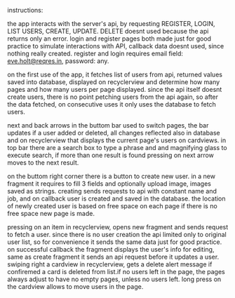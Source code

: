 instructions:

the app interacts with the server's api, by requesting REGISTER, LOGIN, LIST USERS, CREATE, UPDATE.
DELETE doesnt used because the api returns only an error. 
login and register pages both made just for good practice to simulate interactions with API, 
callback data doesnt used, since nothing really created.
register and login requires email field: eve.holt@reqres.in,  password: any.

on the first use of the app, it fetches list of users from api, returned values saved into database,
displayed on recyclerview and determine how many pages and how many users per page displayed.
since the api itself doesnt create users, there is no point petching users from the api again,
so after the data fetched, on consecutive uses it only uses the database to fetch users.

next and back arrows in the buttom bar used to switch pages, the bar updates if a user added
or deleted, all changes reflected also in database and on recyclerview that displays
the current page's users on cardviews.
in top bar there are a search box to type a phrase and and magnifying glass to execute search,
if more than one result is found pressing on next arrow moves to the next result.

on the buttom right corner there is a button to create new user. in a new fragment it requires to fill
3 fields and optionally upload image, images saved as strings. creating sends requests to api
with constant name and job, and on callback user is created and saved in the database.
the location of newly created user is based on free space on each page if there is no free space
new page is made.

pressing on an item in recyclerview, opens new fragment and sends request to fetch a user. since there 
is no user creation the api limited only to original user list, so for convenience it sends the same 
data just for good practice. on successful callback the fragment displays the user's info for editing,
same as create fragment it sends an api request before it updates a user.
swiping right a cardview in recyclerview, gets a delete alert message if confiremed a card is deleted
from list.if no users left in the page, the pages always adjust to have no empty pages, unless
no users left.
long press on the cardview allows to move users in the page.

